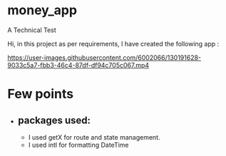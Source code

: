 # money_app

A Technical Test

Hi, in this project as per requirements, I have created the following app : 

https://user-images.githubusercontent.com/6002066/130191628-9033c5a7-fbb3-46c4-87df-df94c705c067.mp4

# Few points

* ## packages used:
  * I used getX for route and state management.
  * I used intl for formatting DateTime

